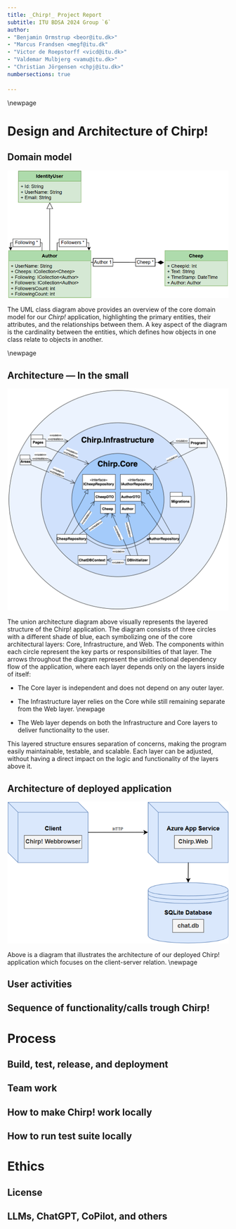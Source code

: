 ```yaml
---
title: _Chirp!_ Project Report
subtitle: ITU BDSA 2024 Group `6`
author:
- "Benjamin Ormstrup <beor@itu.dk>"
- "Marcus Frandsen <megf@itu.dk"
- "Victor de Roepstorff <vicd@itu.dk>"
- "Valdemar Mulbjerg <vamu@itu.dk>"
- "Christian Jörgensen <chpj@itu.dk>"
numbersections: true

---
```

\newpage

# Design and Architecture of Chirp!

## Domain model
![_Illustration of the Chirp! domain model_](images/Domain_Model.png)

The UML class diagram above provides an overview of the core domain model for our _Chirp!_ application, highlighting the primary entities, their attributes, and the relationships between them. A key aspect of the diagram is the cardinality between the entities, which defines how objects in one class relate to objects in another.

\newpage

## Architecture — In the small 
![_Illustration of the Chirp! architecture_](images/Onion_Architecture.png)

The union architecture diagram above visually represents the layered structure of the Chirp! application. The diagram consists of three circles with a different shade of blue, each symbolizing one of the core architectural layers: Core, Infrastructure, and Web. The components within each circle represent the key parts or responsibilities of that layer.
The arrows throughout the diagram represent the unidirectional dependency flow of the application, where each layer depends only on the layers inside of itself: 

* The Core layer is independent and does not depend on any outer layer.

* The Infrastructure layer relies on the Core while still remaining separate from the Web layer. 
\newpage
* The Web layer depends on both the Infrastructure and Core layers to deliver functionality to the user.

This layered structure ensures separation of concerns, making the program easily maintainable, testable, and scalable. Each layer can be adjusted, without having a direct impact on the logic and functionality of the layers above it. 

## Architecture of deployed application
![_Application Architecture diagram of the deployed application_](images/Application_Architecture.png)

Above is a diagram that illustrates the architecture of our deployed Chirp! application which focuses on the client-server relation.
\newpage

## User activities

## Sequence of functionality/calls trough Chirp!


# Process

## Build, test, release, and deployment

## Team work

## How to make Chirp! work locally

## How to run test suite locally


# Ethics

## License

## LLMs, ChatGPT, CoPilot, and others